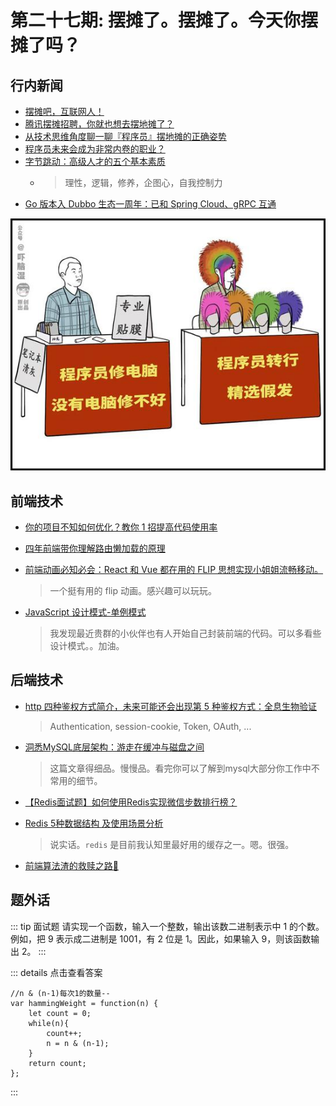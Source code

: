 # 第二十七期: 摆摊了。摆摊了。今天你摆摊了吗？

## 行内新闻

- [摆摊吧，互联网人！](http://tech.sina.com.cn/csj/2020-06-03/doc-iircuyvi6576587.shtml)
- [腾讯摆摊招聘，你就也想去摆地摊了？](https://www.infoq.cn/article/FmprGW4RGGHYXZ6Idjvb)
- [从技术思维角度聊一聊『程序员』摆地摊的正确姿势](https://xie.infoq.cn/article/f6d04d423c486b300fe9f6d71)
- [程序员未来会成为非常内卷的职业？](https://xie.infoq.cn/article/c708b120310bd34ea575b918c)
- [字节跳动：高级人才的五个基本素质](https://xie.infoq.cn/article/0c006b99ab8b832a2b1bc9881)
  - > 理性，逻辑，修养，企图心，自我控制力
- [Go 版本入 Dubbo 生态一周年：已和 Spring Cloud、gRPC 互通](https://www.infoq.cn/article/IZNbdVxCiP1vaMz0o7QL)

![it.jpg](./images/it.jpg)

## 前端技术

- [你的项目不知如何优化？教你 1 招提高代码使用率](https://www.infoq.cn/article/fSkpXMTR5YVeT1tmMT3L)

- [四年前端带你理解路由懒加载的原理](https://juejin.im/post/5ed7b687518825432632981e)

- [前端动画必知必会：React 和 Vue 都在用的 FLIP 思想实现小姐姐流畅移动。](https://juejin.im/post/5ed72e6f6fb9a04801705e39)
    > 一个挺有用的 flip 动画。感兴趣可以玩玩。
  
- [JavaScript 设计模式-单例模式](https://segmentfault.com/a/1190000022831974)
    > 我发现最近贵群的小伙伴也有人开始自己封装前端的代码。可以多看些设计模式。。加油。

## 后端技术

- [http 四种鉴权方式简介，未来可能还会出现第 5 种鉴权方式：全息生物验证](https://xie.infoq.cn/article/d8f486baf6ec82990e582a74b)
    > Authentication,  session-cookie, Token, OAuth, ...

- [洞悉MySQL底层架构：游走在缓冲与磁盘之间](https://xie.infoq.cn/article/ed531f74ecfd44eacb1a98258)
    > 这篇文章得细品。慢慢品。看完你可以了解到mysql大部分你工作中不常用的细节。

- [【Redis面试题】如何使用Redis实现微信步数排行榜？](https://juejin.im/post/5ed9af276fb9a047ec3f9bd3)
- [Redis 5种数据结构 及使用场景分析](https://segmentfault.com/a/1190000022800471)
    > 说实话。`redis` 是目前我认知里最好用的缓存之一。嗯。很强。

- [前端算法渣的救赎之路🚀](https://juejin.im/post/5ed32e0151882542fd351696)

## 题外话

::: tip 面试题
请实现一个函数，输入一个整数，输出该数二进制表示中 1 的个数。例如，把 9 表示成二进制是 1001，有 2 位是 1。因此，如果输入 9，则该函数输出 2。
:::


::: details 点击查看答案
```
//n & (n-1)每次1的数量--
var hammingWeight = function(n) {
    let count = 0;
    while(n){
        count++;
        n = n & (n-1);
    }
    return count;
};
```
:::

